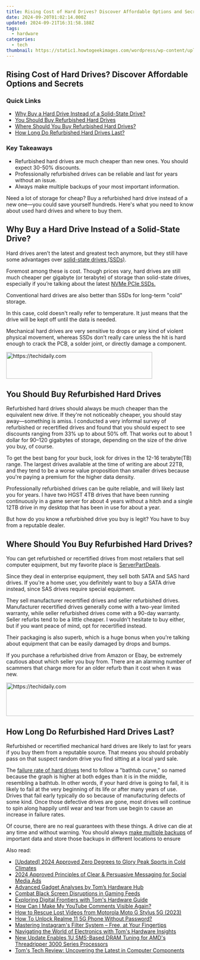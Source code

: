 ```yaml
---
title: Rising Cost of Hard Drives? Discover Affordable Options and Secrets
date: 2024-09-20T01:02:14.000Z
updated: 2024-09-21T16:31:58.188Z
tags:
  - hardware
categories:
  - tech
thumbnail: https://static1.howtogeekimages.com/wordpress/wp-content/uploads/2024/05/three-hard-drives-on-a-wooden-surface-and-a-chart-representing-the-price-increase.jpg
---
```


## Rising Cost of Hard Drives? Discover Affordable Options and Secrets

### Quick Links

* [Why Buy a Hard Drive Instead of a Solid-State Drive?](https://extra-tips.techidaily.com/compelling-book-trail-creations/)
* [You Should Buy Refurbished Hard Drives](https://android-location.techidaily.com/in-2024-easy-ways-to-manage-your-samsung-galaxy-f15-5g-location-settings-drfone-by-drfone-virtual/)
* [Where Should You Buy Refurbished Hard Drives?](https://android-transfer.techidaily.com/in-2024-4-ways-to-transfer-music-from-poco-c51-to-iphone-drfone-by-drfone-transfer-from-android-transfer-from-android/)
* [How Long Do Refurbished Hard Drives Last?](https://vp-tips.techidaily.com/key-websites-to-amplify-your-youtube-presence-for-2024/)

### Key Takeaways

* Refurbished hard drives are much cheaper than new ones. You should expect 30-50% discounts.
* Professionally refurbished drives can be reliable and last for years without an issue.
* Always make multiple backups of your most important information.

 Need a lot of storage for cheap? Buy a refurbished hard drive instead of a new one—you could save yourself hundreds. Here's what you need to know about used hard drives and where to buy them. 

##  Why Buy a Hard Drive Instead of a Solid-State Drive?

 Hard drives aren’t the latest and greatest tech anymore, but they still have some advantages over [solid-state drives (SSDs)](https://some-approaches.techidaily.com/updated-the-gradual-glide-out-technique-for-audio-in-adobe-premiere-pro/).

 Foremost among these is cost. Though prices vary, hard drives are still much cheaper per gigabyte (or terabyte) of storage than solid-state drives, especially if you’re talking about the latest [NVMe PCIe SSDs.](https://howto.techidaily.com/4-ways-to-fix-android-blue-screen-of-death-on-honor-magic-5-drfone-by-drfone-fix-android-problems-fix-android-problems/) 

 Conventional hard drives are also better than SSDs for long-term "cold" storage.

 In this case, cold doesn't really refer to temperature. It just means that the drive will be kept off until the data is needed.

 Mechanical hard drives are very sensitive to drops or any kind of violent physical movement, whereas SSDs don’t really care unless the hit is hard enough to crack the PCB, a solder joint, or directly damage a component.

<!-- affiliate ads begin -->
<a href="https://aligracehair.sjv.io/c/5597632/2135359/19272" target="_top" id="2135359">
  <img src="//a.impactradius-go.com/display-ad/19272-2135359" border="0" alt="https://techidaily.com" width="392" height="72"/>
</a>
<img height="0" width="0" src="https://aligracehair.sjv.io/i/5597632/2135359/19272" style="position:absolute;visibility:hidden;" border="0" />
<!-- affiliate ads end -->

##  You Should Buy Refurbished Hard Drives

 Refurbished hard drives should always be much cheaper than the equivalent new drive. If they're not noticeably cheaper, you should stay away—something is amiss. I conducted a very informal survey of refurbished or recertified drives and found that you should expect to see discounts ranging from 33% up to about 50% off. That works out to about 1 dollar for 90–120 gigabytes of storage, depending on the size of the drive you buy, of course.

 To get the best bang for your buck, look for drives in the 12-16 terabyte(TB) range. The largest drives available at the time of writing are about 22TB, and they tend to be a worse value proposition than smaller drives because you're paying a premium for the higher data density.

 Professionally refurbished drives can be quite reliable, and will likely last you for years. I have two HGST 4TB drives that have been running continuously in a game server for about 4 years without a hitch and a single 12TB drive in my desktop that has been in use for about a year.

 But how do you know a refurbished drive you buy is legit? You have to buy from a reputable dealer.

##  Where Should You Buy Refurbished Hard Drives?

 You can get refurbished or recertified drives from most retailers that sell computer equipment, but my favorite place is [ServerPartDeals](https://serverpartdeals.com/).

 Since they deal in enterprise equipment, they sell both SATA and SAS hard drives. If you're a home user, you definitely want to buy a SATA drive instead, since SAS drives require special equipment.

 They sell manufacturer recertified drives and seller refurbished drives. Manufacturer recertified drives generally come with a two-year limited warranty, while seller refurbished drives come with a 90-day warranty. Seller refurbs tend to be a little cheaper. I wouldn't hesitate to buy either, but if you want peace of mind, opt for recertified instead. 

 Their packaging is also superb, which is a huge bonus when you're talking about equipment that can be easily damaged by drops and bumps. 

 If you purchase a refurbished drive from Amazon or Ebay, be extremely cautious about which seller you buy from. There are an alarming number of scammers that charge more for an older refurb than it cost when it was new. 

<!-- affiliate ads begin -->
<a href="https://ephamedtechinc.pxf.io/c/5597632/2136622/26400" target="_top" id="2136622">
  <img src="//a.impactradius-go.com/display-ad/26400-2136622" border="0" alt="https://techidaily.com" width="728" height="90"/>
</a>
<img height="0" width="0" src="https://ephamedtechinc.pxf.io/i/5597632/2136622/26400" style="position:absolute;visibility:hidden;" border="0" />
<!-- affiliate ads end -->

##  How Long Do Refurbished Hard Drives Last?

 Refurbished or recertified mechanical hard drives are likely to last for years if you buy them from a reputable source. That means you should probably pass on that suspect random drive you find sitting at a local yard sale.

 The [failure rate of hard drives](https://android-pokemon-go.techidaily.com/in-2024-ultimate-guide-to-get-the-meltan-box-pokemon-go-for-infinix-smart-7-hd-drfone-by-drfone-virtual-android/) tend to follow a "bathtub curve," so named because the graph is higher at both edges than it is in the middle, resembling a bathtub. In other words, if your hard drive is going to fail, it is likely to fail at the very beginning of its life or after many years of use. Drives that fail early typically do so because of manufacturing defects of some kind. Once those defective drives are gone, most drives will continue to spin along happily until wear and tear from use begin to cause an increase in failure rates. 

 Of course, there are no real guarantees with these things. A drive can die at any time and without warning. You should always [make multiple backups](https://activate-lock.techidaily.com/in-2024-how-to-bypass-icloud-by-checkra1n-even-on-iphone-14-pro-max-if-youve-tried-everything-by-drfone-ios/) of important data and store those backups in different locations to ensure

<ins class="adsbygoogle"
     style="display:block"
     data-ad-format="autorelaxed"
     data-ad-client="ca-pub-7571918770474297"
     data-ad-slot="1223367746"></ins>

<ins class="adsbygoogle"
     style="display:block"
     data-ad-client="ca-pub-7571918770474297"
     data-ad-slot="8358498916"
     data-ad-format="auto"
     data-full-width-responsive="true"></ins>

<span class="atpl-alsoreadstyle">Also read:</span>
<div><ul>
<li><a href="https://fox-boxes.techidaily.com/updated-2024-approved-zero-degrees-to-glory-peak-sports-in-cold-climates/"><u>[Updated] 2024 Approved Zero Degrees to Glory Peak Sports in Cold Climates</u></a></li>
<li><a href="https://facebook-video-recording.techidaily.com/2024-approved-principles-of-clear-and-persuasive-messaging-for-social-media-ads/"><u>2024 Approved Principles of Clear & Persuasive Messaging for Social Media Ads</u></a></li>
<li><a href="https://hardware-reviews.techidaily.com/advanced-gadget-analyses-by-toms-hardware-hub/"><u>Advanced Gadget Analyses by Tom’s Hardware Hub</u></a></li>
<li><a href="https://screen-mirroring-recording.techidaily.com/combat-black-screen-disruptions-in-gaming-feeds/"><u>Combat Black Screen Disruptions in Gaming Feeds</u></a></li>
<li><a href="https://hardware-reviews.techidaily.com/exploring-digital-frontiers-with-toms-hardware-guide/"><u>Exploring Digital Frontiers with Tom's Hardware Guide</u></a></li>
<li><a href="https://tech-renaissance.techidaily.com/how-can-i-make-my-youtube-comments-visible-again/"><u>How Can I Make My YouTube Comments Visible Again?</u></a></li>
<li><a href="https://blog-min.techidaily.com/how-to-rescue-lost-videos-from-motorola-moto-g-stylus-5g-2023-by-fonelab-android-recover-video/"><u>How to Rescue Lost Videos from Motorola Moto G Stylus 5G (2023)</u></a></li>
<li><a href="https://easy-unlock-android.techidaily.com/how-to-unlock-realme-11-5g-phone-without-password-by-drfone-android/"><u>How To Unlock Realme 11 5G Phone Without Password?</u></a></li>
<li><a href="https://instagram-clips.techidaily.com/mastering-instagrams-filter-system-free-at-your-fingertips/"><u>Mastering Instagram's Filter System – Free, at Your Fingertips</u></a></li>
<li><a href="https://hardware-reviews.techidaily.com/navigating-the-world-of-electronics-with-toms-hardware-insights/"><u>Navigating the World of Electronics with Tom's Hardware Insights</u></a></li>
<li><a href="https://hardware-reviews.techidaily.com/new-update-enables-1u-sms-based-dram-tuning-for-amds-threadripper-3000-series-processors/"><u>New Update Enables 1U SMS-Based DRAM Tuning for AMD's Threadripper 3000 Series Processors</u></a></li>
<li><a href="https://hardware-reviews.techidaily.com/toms-tech-review-uncovering-the-latest-in-computer-components/"><u>Tom's Tech Review: Uncovering the Latest in Computer Components</u></a></li>
</ul></div>


